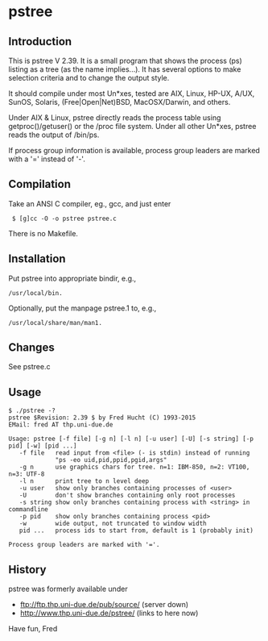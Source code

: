 # pstree
## Introduction
   This is pstree V 2.39. It is a small program that shows the process (ps)
   listing as a tree (as the name implies...). It has several options
   to make selection criteria and to change the output style.

   It should compile under most Un*xes, tested are AIX, Linux, HP-UX,
   A/UX, SunOS, Solaris, (Free|Open|Net)BSD, MacOSX/Darwin, and others.

   Under AIX & Linux, pstree directly reads the process table using
   getproc()/getuser() or the /proc file system. Under all other
   Un*xes, pstree reads the output of /bin/ps.

   If process group information is available, process group leaders
   are marked with a '=' instead of '-'.

## Compilation

   Take an ANSI C compiler, eg., gcc, and just enter

     $ [g]cc -O -o pstree pstree.c

   There is no Makefile.

## Installation

   Put pstree into appropriate bindir, e.g., 
   
    /usr/local/bin.
    
   Optionally, put the manpage pstree.1 to, e.g., 
   
    /usr/local/share/man/man1.

## Changes

   See pstree.c
   
## Usage

~~~
$ ./pstree -?
pstree $Revision: 2.39 $ by Fred Hucht (C) 1993-2015
EMail: fred AT thp.uni-due.de

Usage: pstree [-f file] [-g n] [-l n] [-u user] [-U] [-s string] [-p pid] [-w] [pid ...]
   -f file   read input from <file> (- is stdin) instead of running
             "ps -eo uid,pid,ppid,pgid,args"
   -g n      use graphics chars for tree. n=1: IBM-850, n=2: VT100, n=3: UTF-8
   -l n      print tree to n level deep
   -u user   show only branches containing processes of <user>
   -U        don't show branches containing only root processes
   -s string show only branches containing process with <string> in commandline
   -p pid    show only branches containing process <pid>
   -w        wide output, not truncated to window width
   pid ...   process ids to start from, default is 1 (probably init)

Process group leaders are marked with '='.
~~~

## History

pstree was formerly available under 
* ftp://ftp.thp.uni-due.de/pub/source/ (server down)
* http://www.thp.uni-due.de/pstree/ (links to here now)

Have fun, Fred
